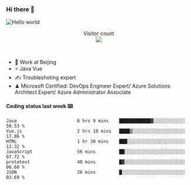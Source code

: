 ### Hi there 👋

<img src="https://raw.githubusercontent.com/sagar-viradiya/sagar-viradiya/master/resources/banner.png" alt="Hello world">
<p align="center"> 
  Visitor count<br/>
  <img src="https://profile-counter.glitch.me/youszoe/count.svg" />
</p>
<br/>

- 🍻 Work at Beijing 
- ⚡ Java Vue
- ✍️ Troubleshoting expert
- ♟  Microsoft Certified: DevOps Engineer Expert/ Azure Solutions Architect Expert/ Azure Administrator Associate

#### Coding status last week ⌨️

<!--START_SECTION:waka-->

```text
Java                       6 hrs 9 mins    ████████████▓░░░░░░░░░░░░   50.53 %
Vue.js                     2 hrs 10 mins   ████▒░░░░░░░░░░░░░░░░░░░░   17.86 %
HTML                       1 hr 30 mins    ███░░░░░░░░░░░░░░░░░░░░░░   12.32 %
JavaScript                 56 mins         ██░░░░░░░░░░░░░░░░░░░░░░░   07.72 %
prototext                  48 mins         █▓░░░░░░░░░░░░░░░░░░░░░░░   06.60 %
JSON                       26 mins         █░░░░░░░░░░░░░░░░░░░░░░░░   03.69 %
```

<!--END_SECTION:waka-->

<br/>
<center><img src="http://ghchart.rshah.org/409ba5/yousazoe" alt="" /></center>


